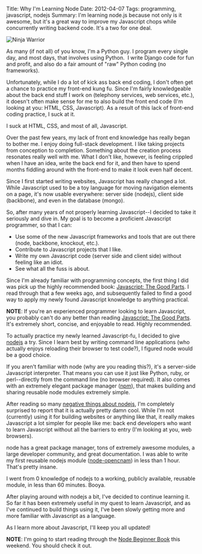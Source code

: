 Title: Why I'm Learning Node
Date: 2012-04-07
Tags: programming, javascript, nodejs
Summary:
    I'm learning node.js because not only is it awesome, but it's a great way to
    improve my Javascript chops while concurrently writing backend code.  It's a
    two for one deal.


![Ninja Warrior][]


As many (if not all) of you know, I'm a Python guy.  I program every single
day, and most days, that involves using Python.  I write Django code for fun
and profit, and also do a fair amount of "raw" Python coding (no frameworks).

Unfortunately, while I do a lot of kick ass back end coding, I don't often get
a chance to practice my front-end kung fu.  Since I'm fairly knowledgeable
about the back end stuff I work on (telephony services, web services, etc.), it
doesn't often make sense for me to also build the front end code (I'm looking
at you: HTML, CSS, Javascript).  As a result of this lack of front-end coding
practice, I suck at it.

I suck at HTML, CSS, and most of all, Javascript.

Over the past few years, my lack of front end knowledge has really began to
bother me.  I enjoy doing full-stack development.  I like taking projects from
conception to completion.  Something about the creation process resonates
really well with me.  What I don't like, however, is feeling crippled when I
have an idea, write the back end for it, and then have to spend months fiddling
around with the front-end to make it look even half decent.

Since I first started writing websites, Javascript has really changed a lot.
While Javascript used to be a toy language for moving navigation elements on a
page, it's now usable everywhere: server side (nodejs), client side (backbone),
and even in the database (mongo).

So, after many years of not properly learning Javascript--I decided to take it
seriously and dive in.  My goal is to become a proficient Javascript
programmer, so that I can:

-   Use some of the new Javascript frameworks and tools that are out there
    (node, backbone, knockout, etc.).
-   Contribute to Javascript projects that I like.
-   Write my own Javascript code (server side and client side) without feeling
    like an idiot.
-   See what all the fuss is about.

Since I'm already familiar with programming concepts, the first thing I did was
pick up the highly recommended book: [Javascript: The Good Parts][].  I read
through that a few weeks ago, and subsequently failed to find a good way to
apply my newly found Javascript knowledge to anything practical.

**NOTE**: If you're an experienced programmer looking to learn Javascript, you
probably can't do any better than reading [Javascript: The Good Parts][].
It's extremely short, concise, and enjoyable to read.  Highly recommended.

To actually practice my newly learned Javascript-fu, I decided to give
[nodejs][] a try.  Since I learn best by writing command line applications
(who actually enjoys reloading their browser to test code?), I figured node
would be a good choice.

If you aren't familiar with node (why are you reading this?), it's a
server-side Javascript interpreter.  That means you can use it just like
Python, ruby, or perl--directly from the command line (no browser required).
It also comes with an extremely elegant package manager ([npm][]), that makes
building and sharing reusable node modules extremely simple.

After reading so many [negative things about nodejs][], I'm completely
surprised to report that it is actually pretty damn cool.  While I'm not
(currently) using it for building websites or anything like that, it really
makes Javascript a lot simpler for people like me: back end developers who want
to learn Javascript without all the barriers to entry (I'm looking at you, web
browsers).

node has a great package manager, tons of extremely awesome modules, a large
developer community, and great documentation.  I was able to write my first
reusable nodejs module ([node-opencnam][]) in less than 1 hour.  That's pretty
insane.

I went from 0 knowledge of nodejs to a working, publicly available, reusable
module, in less than 60 minutes.  Booya.

After playing around with nodejs a bit, I've decided to continue learning it.
So far it has been extremely useful in my quest to learn Javascript, and as
I've continued to build things using it, I've been slowly getting more and more
familiar with Javascript as a language.

As I learn more about Javascript, I'll keep you all updated!

**NOTE**: I'm going to start reading through the [Node Beginner Book][] this
weekend.  You should check it out.


  [Ninja Warrior]: {filename}/images/2012/ninja-warrior.png "Ninja Warrior"
  [Javascript: The Good Parts]: http://www.amazon.com/gp/product/0596517742/ref=as_li_ss_tl?ie=UTF8&tag=rdegges-20&linkCode=as2&camp=1789&creative=390957&creativeASIN=0596517742 "Javascript: The Good Parts"
  [nodejs]: http://nodejs.org/ "nodejs"
  [npm]: http://npmjs.org/ "npm"
  [negative things about nodejs]: http://teddziuba.com/2011/10/node-js-is-cancer.html "nodejs is cancer"
  [node-opencnam]: https://github.com/telephonyresearch/node-opencnam "node-opencnam"
  [Node Beginner Book]: http://www.nodebeginner.org/ "Node Beginner"
